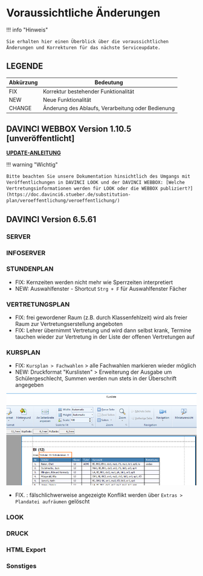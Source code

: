 # Voraussichtliche Änderungen

!!! info "Hinweis"

    Sie erhalten hier einen Überblick über die voraussichtlichen Änderungen und Korrekturen für das nächste Serviceupdate.

## LEGENDE

| Abkürzung | Bedeutung |
| --- | --- |
| FIX | Korrektur bestehender Funktionalität |
| NEW | Neue Funktionalität |
| CHANGE | Änderung des Ablaufs, Verarbeitung oder Bedienung |

## DAVINCI WEBBOX Version 1.10.5 \[unveröffentlicht\]

[**UPDATE-ANLEITUNG**](https://doc.davinci6.stueber.de/09.infoserver/update-internet-publication/infoserver-und-webbox-aktualisieren/)

!!! warning "Wichtig"

    Bitte beachten Sie unsere Dokumentation hinsichtlich des Umgangs mit Veröffentlichungen in DAVINCI LOOK und der DAVINCI WEBBOX: [Welche Vertretungsinformationen werden für LOOK oder die WEBBOX publiziert?](https://doc.davinci6.stueber.de/substitution-plan/veroeffentlichung/veroeffentlichung/)

## DAVINCI Version 6.5.61

### SERVER

### INFOSERVER

### STUNDENPLAN

* FIX: Kernzeiten werden nicht mehr wie Sperrzeiten interpretiert
* NEW: Auswahlfenster - Shortcut `Strg + F` für Auswahlfenster Fächer  
  
### VERTRETUNGSPLAN

* FIX: frei gewordener Raum (z.B. durch Klassenfehlzeit) wird als freier Raum zur Vertretungserstellung angeboten
* FIX: Lehrer übernimmt Vertretung und wird dann selbst krank, Termine tauchen wieder zur Vertretung in der Liste der offenen Vertretungen auf
  
### KURSPLAN

* FIX: `Kursplan > Fachwahlen` > alle Fachwahlen markieren wieder möglich
* NEW: Druckformat "Kurslisten" > Erweiterung der Ausgabe um Schülergeschlecht, Summen werden nun stets in der Überschrift angegeben
  
![Druckformat "Kurslisten"](../assets/images/liesmich/6.5.61.01.png)

* FIX. : fälschlichwerweise angezeigte Konflikt werden über `Extras > Plandatei aufräumen` gelöscht

### LOOK

### DRUCK

### HTML Export

### Sonstiges
